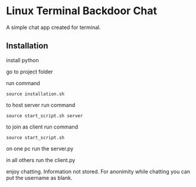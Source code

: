 # Linux Terminal Backdoor Chat

A simple chat app created for terminal.

## Installation

install python

go to project folder

run command

` source installation.sh `

to host server run command

` source start_script.sh server `

to join as client run command

` source start_script.sh `

on one pc run the server.py

in all others run the client.py

enjoy chatting. Information not stored. For anonimity while chatting you can put the username as blank.